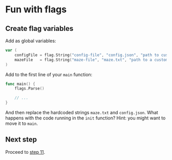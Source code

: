 # Fun with flags

## Create flag variables

Add as global variables:

```go
var (
    configFile = flag.String("config-file", "config.json", "path to custom configuration file")
    mazeFile   = flag.String("maze-file", "maze.txt", "path to a custom maze file")
)
```

Add to the first line of your `main` function:

```go
func main() {
    flags.Parse()

    // ...
}
```

And then replace the hardcoded strings `maze.txt` and `config.json`. What happens with the code running in the `init` function? Hint: you might want to move it to `main`.

## Next step

Proceed to [step 11](STEP11.md).
